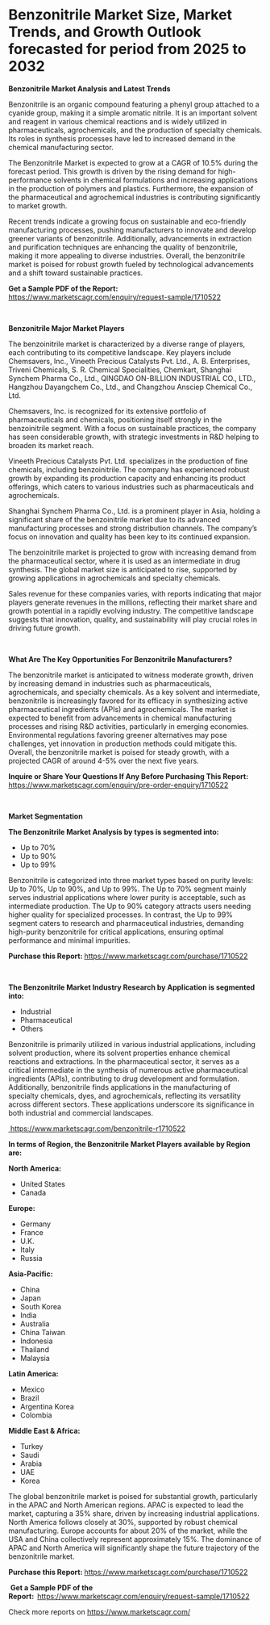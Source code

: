 <p><h1>Benzonitrile Market Size, Market Trends, and Growth Outlook forecasted for period from 2025 to 2032</h1></p><p><strong>Benzonitrile Market Analysis and Latest Trends</strong></p>
<p><p>Benzonitrile is an organic compound featuring a phenyl group attached to a cyanide group, making it a simple aromatic nitrile. It is an important solvent and reagent in various chemical reactions and is widely utilized in pharmaceuticals, agrochemicals, and the production of specialty chemicals. Its roles in synthesis processes have led to increased demand in the chemical manufacturing sector.</p><p>The Benzonitrile Market is expected to grow at a CAGR of 10.5% during the forecast period. This growth is driven by the rising demand for high-performance solvents in chemical formulations and increasing applications in the production of polymers and plastics. Furthermore, the expansion of the pharmaceutical and agrochemical industries is contributing significantly to market growth. </p><p>Recent trends indicate a growing focus on sustainable and eco-friendly manufacturing processes, pushing manufacturers to innovate and develop greener variants of benzonitrile. Additionally, advancements in extraction and purification techniques are enhancing the quality of benzonitrile, making it more appealing to diverse industries. Overall, the benzonitrile market is poised for robust growth fueled by technological advancements and a shift toward sustainable practices.</p></p>
<p><strong>Get a Sample PDF of the Report:&nbsp;</strong> <a href="https://www.marketscagr.com/enquiry/request-sample/1710522?utm_campaign=1166&utm_medium=2&utm_source=Github&utm_content=ia&utm_term=10012025&utm_id=benzonitrile">https://www.marketscagr.com/enquiry/request-sample/1710522</a></p>
<p>&nbsp;</p>
<p><strong>Benzonitrile Major Market Players</strong></p>
<p><p>The benzoinitrile market is characterized by a diverse range of players, each contributing to its competitive landscape. Key players include Chemsavers, Inc., Vineeth Precious Catalysts Pvt. Ltd., A. B. Enterprises, Triveni Chemicals, S. R. Chemical Specialities, Chemkart, Shanghai Synchem Pharma Co., Ltd., QINGDAO ON-BILLION INDUSTRIAL CO., LTD., Hangzhou Dayangchem Co., Ltd., and Changzhou Ansciep Chemical Co., Ltd. </p><p>Chemsavers, Inc. is recognized for its extensive portfolio of pharmaceuticals and chemicals, positioning itself strongly in the benzoinitrile segment. With a focus on sustainable practices, the company has seen considerable growth, with strategic investments in R&D helping to broaden its market reach.</p><p>Vineeth Precious Catalysts Pvt. Ltd. specializes in the production of fine chemicals, including benzoinitrile. The company has experienced robust growth by expanding its production capacity and enhancing its product offerings, which caters to various industries such as pharmaceuticals and agrochemicals.</p><p>Shanghai Synchem Pharma Co., Ltd. is a prominent player in Asia, holding a significant share of the benzoinitrile market due to its advanced manufacturing processes and strong distribution channels. The company’s focus on innovation and quality has been key to its continued expansion.</p><p>The benzoinitrile market is projected to grow with increasing demand from the pharmaceutical sector, where it is used as an intermediate in drug synthesis. The global market size is anticipated to rise, supported by growing applications in agrochemicals and specialty chemicals.</p><p>Sales revenue for these companies varies, with reports indicating that major players generate revenues in the millions, reflecting their market share and growth potential in a rapidly evolving industry. The competitive landscape suggests that innovation, quality, and sustainability will play crucial roles in driving future growth.</p></p>
<p>&nbsp;</p>
<p><strong>What Are The Key Opportunities For Benzonitrile Manufacturers?</strong></p>
<p><p>The benzonitrile market is anticipated to witness moderate growth, driven by increasing demand in industries such as pharmaceuticals, agrochemicals, and specialty chemicals. As a key solvent and intermediate, benzonitrile is increasingly favored for its efficacy in synthesizing active pharmaceutical ingredients (APIs) and agrochemicals. The market is expected to benefit from advancements in chemical manufacturing processes and rising R&D activities, particularly in emerging economies. Environmental regulations favoring greener alternatives may pose challenges, yet innovation in production methods could mitigate this. Overall, the benzonitrile market is poised for steady growth, with a projected CAGR of around 4-5% over the next five years.</p></p>
<p><strong>Inquire or Share Your Questions If Any Before Purchasing This Report:</strong> <a href="https://www.marketscagr.com/enquiry/pre-order-enquiry/1710522?utm_campaign=1166&utm_medium=2&utm_source=Github&utm_content=ia&utm_term=10012025&utm_id=benzonitrile">https://www.marketscagr.com/enquiry/pre-order-enquiry/1710522</a></p>
<p>&nbsp;</p>
<p><strong>Market Segmentation</strong></p>
<p><strong>The Benzonitrile Market Analysis by types is segmented into:</strong></p>
<p><ul><li>Up to 70%</li><li>Up to 90%</li><li>Up to 99%</li></ul></p>
<p><p>Benzonitrile is categorized into three market types based on purity levels: Up to 70%, Up to 90%, and Up to 99%. The Up to 70% segment mainly serves industrial applications where lower purity is acceptable, such as intermediate production. The Up to 90% category attracts users needing higher quality for specialized processes. In contrast, the Up to 99% segment caters to research and pharmaceutical industries, demanding high-purity benzonitrile for critical applications, ensuring optimal performance and minimal impurities.</p></p>
<p><strong>Purchase this Report:&nbsp;</strong><a href="https://www.marketscagr.com/purchase/1710522?utm_campaign=1166&utm_medium=2&utm_source=Github&utm_content=ia&utm_term=10012025&utm_id=benzonitrile">https://www.marketscagr.com/purchase/1710522</a></p>
<p>&nbsp;</p>
<p><strong>The Benzonitrile Market Industry Research by Application is segmented into:</strong></p>
<p><ul><li>Industrial</li><li>Pharmaceutical</li><li>Others</li></ul></p>
<p><p>Benzonitrile is primarily utilized in various industrial applications, including solvent production, where its solvent properties enhance chemical reactions and extractions. In the pharmaceutical sector, it serves as a critical intermediate in the synthesis of numerous active pharmaceutical ingredients (APIs), contributing to drug development and formulation. Additionally, benzonitrile finds applications in the manufacturing of specialty chemicals, dyes, and agrochemicals, reflecting its versatility across different sectors. These applications underscore its significance in both industrial and commercial landscapes.</p></p>
<p><a href="https://www.marketscagr.com/benzonitrile-r1710522?utm_campaign=1166&utm_medium=2&utm_source=Github&utm_content=ia&utm_term=10012025&utm_id=benzonitrile">&nbsp;https://www.marketscagr.com/benzonitrile-r1710522</a></p>
<p><strong>In terms of Region, the Benzonitrile Market Players available by Region are:</strong></p>
<p>
    <p> <strong> North America: </strong>
        <ul>
            <li>United States</li>
            <li>Canada</li>
        </ul>
        </p> 
    <p> <strong> Europe: </strong>
        <ul>
            <li>Germany</li>
            <li>France</li>
            <li>U.K.</li>
            <li>Italy</li>
            <li>Russia</li>
        </ul>
        </p> 
    <p> <strong> Asia-Pacific: </strong>
        <ul>
            <li>China</li>
            <li>Japan</li>
            <li>South Korea</li>
            <li>India</li>
            <li>Australia</li>
            <li>China Taiwan</li>
            <li>Indonesia</li>
            <li>Thailand</li>
            <li>Malaysia</li>
        </ul>
        </p> 
    <p> <strong> Latin America: </strong>
        <ul>
            <li>Mexico</li>
            <li>Brazil</li>
            <li>Argentina Korea</li>
            <li>Colombia</li>
        </ul>
        </p> 
    <p> <strong> Middle East & Africa: </strong>
        <ul>
            <li>Turkey</li>
            <li>Saudi</li>
            <li>Arabia</li>
            <li>UAE</li>
            <li>Korea</li>
        </ul>
    </p>
    </p>
<p><p>The global benzonitrile market is poised for substantial growth, particularly in the APAC and North American regions. APAC is expected to lead the market, capturing a 35% share, driven by increasing industrial applications. North America follows closely at 30%, supported by robust chemical manufacturing. Europe accounts for about 20% of the market, while the USA and China collectively represent approximately 15%. The dominance of APAC and North America will significantly shape the future trajectory of the benzonitrile market.</p></p>
<p><strong>Purchase this Report: </strong><a href="https://www.marketscagr.com/purchase/1710522?utm_campaign=1166&utm_medium=2&utm_source=Github&utm_content=ia&utm_term=10012025&utm_id=benzonitrile">https://www.marketscagr.com/purchase/1710522</a></p>
<p>&nbsp;<strong>Get a Sample PDF of the Report:&nbsp;&nbsp;</strong><a href="https://www.marketscagr.com/enquiry/request-sample/1710522?utm_campaign=1166&utm_medium=2&utm_source=Github&utm_content=ia&utm_term=10012025&utm_id=benzonitrile">https://www.marketscagr.com/enquiry/request-sample/1710522</a></p>
<p><strong></strong></p>
<p>Check more reports on <a href="https://www.marketscagr.com/?utm_campaign=1166&utm_medium=2&utm_source=Github&utm_content=ia&utm_term=10012025&utm_id=benzonitrile">https://www.marketscagr.com/</a></p>